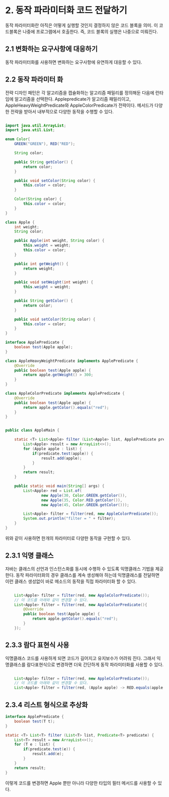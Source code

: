 # 2. 동작 파라미터화 코드 전달하기
동작 파라미터화란 아직은 어떻게 실행할 것인지 결정하지 않은 코드 블록을 의미. 이 코드블록은 나중에 프로그램에서 호출한다.
즉, 코드 블록의 실행은 나중으로 미뤄진다.

## 2.1 변화하는 요구사항에 대응하기
동작 파라미터화를 사용하면 변화하는 요구사항에 유연하게 대응할 수 있다.

## 2.2 동작 파라미터 화
전략 디자인 패턴은 각 알고리즘을 캡슐화하는 알고리즘 패밀리를 정의해둔 다음에 런타임에 알고리즘을 선택한다.
Applepredicate가 알고리즘 패밀리이고, AppleHeavyWeightPredicate와 AppleColorPredicate가 전략이다.
메서드가 다양한 전략을 받아서 내부적으로 다양한 동작을 수행할 수 있다.
```java

import java.util.ArrayList;
import java.util.List;

enum Color{
    GREEN("GREEN"), RED("RED");

    String color;

    public String getColor() {
        return color;
    }

    public void setColor(String color) {
        this.color = color;
    }

    Color(String color) {
        this.color = color;
    }
}

class Apple {
    int weight;
    String color;

    public Apple(int weight, String color) {
        this.weight = weight;
        this.color = color;
    }

    public int getWeight() {
        return weight;
    }

    public void setWeight(int weight) {
        this.weight = weight;
    }

    public String getColor() {
        return color;
    }

    public void setColor(String color) {
        this.color = color;
    }
}

interface ApplePredicate {
    boolean test(Apple apple);
}

class AppleHeavyWeightPredicate implements ApplePredicate {
    @Override
    public boolean test(Apple apple) {
        return apple.getWeight() > 300;
    }
}

class AppleColorPredicate implements ApplePredicate {
    @Override
    public boolean test(Apple apple) {
        return apple.getColor().equals("red");
    }
}


public class AppleMain {

    static <T> List<Apple> filter (List<Apple> list, ApplePredicate predicate) {
        List<Apple> result = new ArrayList<>();
        for (Apple apple : list) {
            if(predicate.test(apple)) {
                result.add(apple);
            }
        }
        return result;
    }

    public static void main(String[] args) {
        List<Apple> red = List.of(
                new Apple(30, Color.GREEN.getColor()),
                new Apple(35, Color.RED.getColor()),
                new Apple(45, Color.GREEN.getColor()));

        List<Apple> filter = filter(red, new AppleColorPredicate());
        System.out.println("filter = " + filter);
    }
}
```
위와 같이 사용하면 한개의 파라미터로 다양한 동작을 구현할 수 있다.

## 2.3.1 익명 클래스
자바는 클래스의 선언과 인스턴스화를 동시에 수행하 수 있도록 익명클래스 기법을 제공한다.
동작 파라미터화의 경우 클래스를 계속 생성해야 하는데 익명클래스를 전달하면 이런 클래스 생성없이 바로
메소드의 동작을 직접 파라미터화 할 수 있다.
```java

    List<Apple> filter = filter(red, new AppleColorPredicate());
    // 이 코드를 아래와 같이 변경할 수 있다.
    List<Apple> filter = filter(red, new AppleColorPredicate(){
        @Override
        public boolean test(Apple apple) {
            return apple.getColor().equals("red");
        }
    });
``` 
## 2.3.3 람다 표현식 사용
익명클래스 코드를 사용하게 되면 코드가 길어지고 유지보수가 어려워 진다.
그래서 익명클래스를 람다표현식으로 변경하면 더욱 간단하게 동작 파라미터화를 사용할 수 있다.
```java

    List<Apple> filter = filter(red, new AppleColorPredicate());
    // 이 코드를 아래와 같이 변경할 수 있다.
    List<Apple> filter = filter(red, (Apple apple) -> RED.equals(apple.getColor()));
``` 

## 2.3.4 리스트 형식으로 추상화

```java
interface ApplePredicate {
    boolean test(T t);
}

static <T> List<T> filter (List<T> list, Predicate<T> predicate) {
    List<T> result = new ArrayList<>();
    for (T e : list) {
        if(predicate.test(e)) {
            result.add(e);
        }
    }
    return result;
}
```
이렇게 코드를 변경하면 Apple 뿐만 아니라 다양한 타입의 필터 메서드를 사용할 수 있다. 
